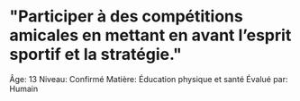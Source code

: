 # "Participer à des compétitions amicales en mettant en avant l’esprit sportif et la stratégie."

Âge: 13
Niveau: Confirmé
Matière: Éducation physique et santé
Évalué par: Humain